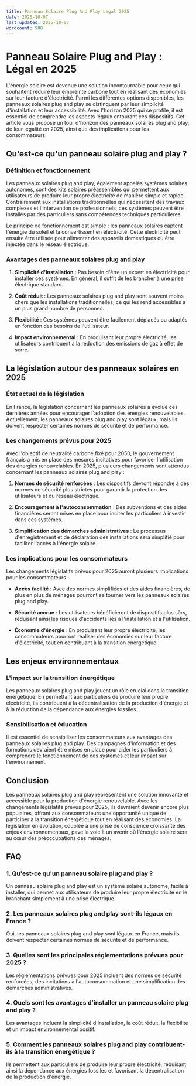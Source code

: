 ```yaml
---
title: Panneau Solaire Plug And Play Legal 2025
date: 2025-10-07
last_updated: 2025-10-07
wordcount: 900
---
```


# Panneau Solaire Plug and Play : Légal en 2025

L'énergie solaire est devenue une solution incontournable pour ceux qui souhaitent réduire leur empreinte carbone tout en réalisant des économies sur leur facture d'électricité. Parmi les différentes options disponibles, les panneaux solaires plug and play se distinguent par leur simplicité d'installation et leur accessibilité. Avec l'horizon 2025 qui se profile, il est essentiel de comprendre les aspects légaux entourant ces dispositifs. Cet article vous propose un tour d'horizon des panneaux solaires plug and play, de leur légalité en 2025, ainsi que des implications pour les consommateurs.

## Qu'est-ce qu'un panneau solaire plug and play ?

### Définition et fonctionnement

Les panneaux solaires plug and play, également appelés systèmes solaires autonomes, sont des kits solaires préassemblés qui permettent aux utilisateurs de produire leur propre électricité de manière simple et rapide. Contrairement aux installations traditionnelles qui nécessitent des travaux complexes et l'intervention de professionnels, ces systèmes peuvent être installés par des particuliers sans compétences techniques particulières.

Le principe de fonctionnement est simple : les panneaux solaires captent l'énergie du soleil et la convertissent en électricité. Cette électricité peut ensuite être utilisée pour alimenter des appareils domestiques ou être injectée dans le réseau électrique.

### Avantages des panneaux solaires plug and play

1. **Simplicité d'installation** : Pas besoin d'être un expert en électricité pour installer ces systèmes. En général, il suffit de les brancher à une prise électrique standard.
   
2. **Coût réduit** : Les panneaux solaires plug and play sont souvent moins chers que les installations traditionnelles, ce qui les rend accessibles à un plus grand nombre de personnes.

3. **Flexibilité** : Ces systèmes peuvent être facilement déplacés ou adaptés en fonction des besoins de l'utilisateur.

4. **Impact environnemental** : En produisant leur propre électricité, les utilisateurs contribuent à la réduction des émissions de gaz à effet de serre.

## La législation autour des panneaux solaires en 2025

### État actuel de la législation

En France, la législation concernant les panneaux solaires a évolué ces dernières années pour encourager l'adoption des énergies renouvelables. Actuellement, les panneaux solaires plug and play sont légaux, mais ils doivent respecter certaines normes de sécurité et de performance.

### Les changements prévus pour 2025

Avec l'objectif de neutralité carbone fixé pour 2050, le gouvernement français a mis en place des mesures incitatives pour favoriser l'utilisation des énergies renouvelables. En 2025, plusieurs changements sont attendus concernant les panneaux solaires plug and play :

1. **Normes de sécurité renforcées** : Les dispositifs devront répondre à des normes de sécurité plus strictes pour garantir la protection des utilisateurs et du réseau électrique.

2. **Encouragement à l'autoconsommation** : Des subventions et des aides financières seront mises en place pour inciter les particuliers à investir dans ces systèmes.

3. **Simplification des démarches administratives** : Le processus d'enregistrement et de déclaration des installations sera simplifié pour faciliter l'accès à l'énergie solaire.

### Les implications pour les consommateurs

Les changements législatifs prévus pour 2025 auront plusieurs implications pour les consommateurs :

- **Accès facilité** : Avec des normes simplifiées et des aides financières, de plus en plus de ménages pourront se tourner vers les panneaux solaires plug and play.

- **Sécurité accrue** : Les utilisateurs bénéficieront de dispositifs plus sûrs, réduisant ainsi les risques d'accidents liés à l'installation et à l'utilisation.

- **Économie d'énergie** : En produisant leur propre électricité, les consommateurs pourront réaliser des économies sur leur facture d'électricité, tout en contribuant à la transition énergétique.

## Les enjeux environnementaux

### L'impact sur la transition énergétique

Les panneaux solaires plug and play jouent un rôle crucial dans la transition énergétique. En permettant aux particuliers de produire leur propre électricité, ils contribuent à la décentralisation de la production d'énergie et à la réduction de la dépendance aux énergies fossiles.

### Sensibilisation et éducation

Il est essentiel de sensibiliser les consommateurs aux avantages des panneaux solaires plug and play. Des campagnes d'information et des formations devraient être mises en place pour aider les particuliers à comprendre le fonctionnement de ces systèmes et leur impact sur l'environnement.

## Conclusion

Les panneaux solaires plug and play représentent une solution innovante et accessible pour la production d'énergie renouvelable. Avec les changements législatifs prévus pour 2025, ils devraient devenir encore plus populaires, offrant aux consommateurs une opportunité unique de participer à la transition énergétique tout en réalisant des économies. La législation en évolution, couplée à une prise de conscience croissante des enjeux environnementaux, pave la voie à un avenir où l'énergie solaire sera au cœur des préoccupations des ménages.

## FAQ

### 1. Qu'est-ce qu'un panneau solaire plug and play ?

Un panneau solaire plug and play est un système solaire autonome, facile à installer, qui permet aux utilisateurs de produire leur propre électricité en le branchant simplement à une prise électrique.

### 2. Les panneaux solaires plug and play sont-ils légaux en France ?

Oui, les panneaux solaires plug and play sont légaux en France, mais ils doivent respecter certaines normes de sécurité et de performance.

### 3. Quelles sont les principales réglementations prévues pour 2025 ?

Les réglementations prévues pour 2025 incluent des normes de sécurité renforcées, des incitations à l'autoconsommation et une simplification des démarches administratives.

### 4. Quels sont les avantages d'installer un panneau solaire plug and play ?

Les avantages incluent la simplicité d'installation, le coût réduit, la flexibilité et un impact environnemental positif.

### 5. Comment les panneaux solaires plug and play contribuent-ils à la transition énergétique ?

Ils permettent aux particuliers de produire leur propre électricité, réduisant ainsi la dépendance aux énergies fossiles et favorisant la décentralisation de la production d'énergie.